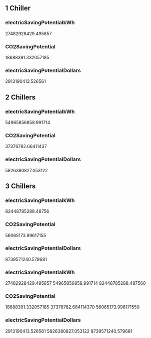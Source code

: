
## 1 Chiller
### electricSavingPotentialkWh
27482928429.495857
### CO2SavingPotential
18688391.332057185
### electricSavingPotentialDollars
2913190413.526561


## 2 Chillers
### electricSavingPotentialkWh
54965856858.991714
### CO2SavingPotential
37376782.66411437
### electricSavingPotentialDollars
5826380827.053122


## 3 Chillers
### electricSavingPotentialkWh
82448785288.48756
### CO2SavingPotential
56065173.99617155
### electricSavingPotentialDollars
8739571240.579681


### electricSavingPotentialkWh
27482928429.495857 <!-- 1 -->
54965856858.991714 <!-- 2 -->
82448785288.487560 <!-- 3 -->

### CO2SavingPotential
18688391.332057185 <!-- 1 -->
37376782.664114370 <!-- 2 -->
56065173.996171550 <!-- 3 -->

### electricSavingPotentialDollars
2913190413.526561 <!-- 1 -->
5826380827.053122 <!-- 2 -->
8739571240.579681 <!-- 3 -->